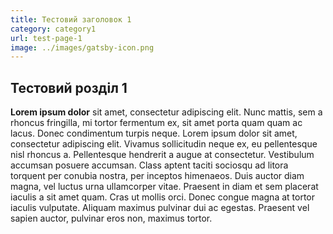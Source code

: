 ```yaml
---
title: Тестовий заголовок 1
category: category1
url: test-page-1
image: ../images/gatsby-icon.png
---
```


## Тестовий розділ 1

**Lorem ipsum dolor** sit amet, consectetur adipiscing elit. Nunc mattis, sem a rhoncus fringilla, mi tortor fermentum ex, sit amet porta quam quam ac lacus. Donec condimentum turpis neque. Lorem ipsum dolor sit amet, consectetur adipiscing elit. Vivamus sollicitudin neque ex, eu pellentesque nisl rhoncus a. Pellentesque hendrerit a augue at consectetur. Vestibulum accumsan posuere accumsan. Class aptent taciti sociosqu ad litora torquent per conubia nostra, per inceptos himenaeos. Duis auctor diam magna, vel luctus urna ullamcorper vitae. Praesent in diam et sem placerat iaculis a sit amet quam. Cras ut mollis orci. Donec congue magna at tortor iaculis vulputate. Aliquam maximus pulvinar dui ac egestas. Praesent vel sapien auctor, pulvinar eros non, maximus tortor.
